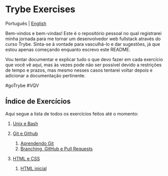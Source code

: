 # Trybe Exercises

Português | [English](./README_en.md)

Bem-vindos e bem-vindas! Este é o repositório pessoal no qual registrarei minha jornada para
me tornar um desenvolvedor web fullstack através do curso Trybe. Sinta-se à vontade para 
vasculhá-lo e dar sugestões, já que estou apenas começando enquanto escrevo este README.

Vou tentar documentar e explicar tudo o que devo fazer em cada exercício que você vê aqui, 
mas às vezes pode não ser possível devido a restrições de tempo e prazos, mas mesmo  nesses
casos tentarei voltar depois e adicionar a documentação pertinente.

#goTrybe #VQV

## Índice de Exercícios

Aqui segue a lista de todos os exercícios feitos até o momento: 

 1. [Unix e Bash](./1.Unix_and_Bash)
 
 2. [Git e Github](./2.Git_and_Github/)
 	1. [Aprendendo Git](./2.Git_and_Github/2.1/)
	2. [Branching, GitHub e Pull Requests](./2.Git_and_Github/2.2/)
	 	 
 3. [HTML e CSS](./3.HTML_and_CSS)
	1. [HTML inicial](./3.HTML_and_CSS/3.1)
